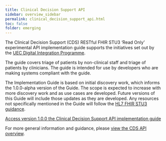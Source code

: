 ```yaml
---
title: Clinical Decision Support API
sidebar: overview_sidebar
permalink: clinical_decision_support_api.html
toc: false
folder: emerging
---
```


The Clinical Decision Support (CDS) RESTful FHIR STU3 ‘Read Only’ experimental API implementation guide supports the initiatives set out by the [UEC Digital Integration Programme](https://digital.nhs.uk/about-nhs-digital/our-work/transforming-health-and-care-through-technology/urgent-and-emergency-care-domain-b/urgent-and-emergency-care-digital-integration).

The guide covers triage of patients by non-clinical staff and triage of patients by clinicians. The guide is intended for use by developers who are making systems compliant with the guide.

The Implementation Guide is based on initial discovery work, which informs the 1.0.0-alpha version of the Guide. The scope is expected to increase with more discovery work and as use cases are developed. Future versions of this Guide will include those updates as they are developed. Any resources not specifically mentioned in the Guide will follow the [HL7 FHIR STU3 guidance](https://www.hl7.org/fhir/stu3/index.html).

[Access version 1.0.0 the Clinical Decision Support API implementation guide](https://developer.nhs.uk/apis/cds-api-1-0-0/)

For more general information and guidance, please [view the CDS API overview](cds-api-overview.html).